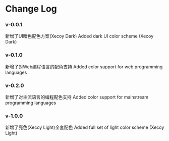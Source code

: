 # Change Log

### v-0.0.1

新增了UI暗色配色方案(Xecoy Dark)
Added dark UI color scheme (Xecoy Dark)

### v-0.1.0

新增了对Web编程语言的配色支持
Added color support for web programming languages

### v-0.2.0

新增了对主流语言的编程配色支持
Added color support for mainstream programming languages

### v-1.0.0

新增了亮色(Xecoy Light)全套配色
Added full set of light color scheme (Xecoy Light)